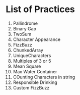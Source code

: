 # List of Practices

1. Pallindrome
2. Binary Gap
3. TwoSum
4. Character Appearance
5. FizzBuzz
6. ChunkedArray
7. UniqueCharacters
8. Multiples of 3 or 5
9. Mean Square
10. Max Water Container
11. COunting Characters in string
12. Responsible Drinking
13. Custom FizzBuzz